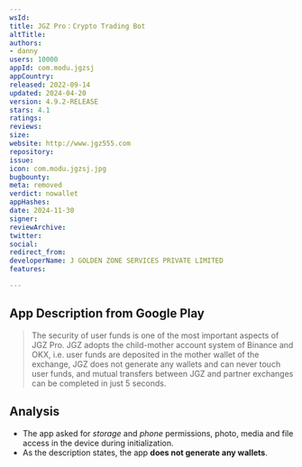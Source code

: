 ```yaml
---
wsId: 
title: JGZ Pro：Crypto Trading Bot
altTitle: 
authors:
- danny
users: 10000
appId: com.modu.jgzsj
appCountry: 
released: 2022-09-14
updated: 2024-04-20
version: 4.9.2-RELEASE
stars: 4.1
ratings: 
reviews: 
size: 
website: http://www.jgz555.com
repository: 
issue: 
icon: com.modu.jgzsj.jpg
bugbounty: 
meta: removed
verdict: nowallet
appHashes: 
date: 2024-11-30
signer: 
reviewArchive: 
twitter: 
social: 
redirect_from: 
developerName: J GOLDEN ZONE SERVICES PRIVATE LIMITED
features: 

---
```


## App Description from Google Play

> The security of user funds is one of the most important aspects of JGZ Pro. JGZ adopts the child-mother account system of Binance and OKX, i.e. user funds are deposited in the mother wallet of the exchange, JGZ does not generate any wallets and can never touch user funds, and mutual transfers between JGZ and partner exchanges can be completed in just 5 seconds.

## Analysis

- The app asked for *storage* and *phone* permissions, photo, media and file access in the device during initialization.
- As the description states, the app **does not generate any wallets**.
